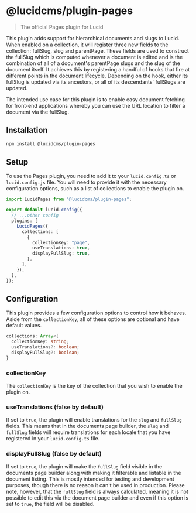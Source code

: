 # @lucidcms/plugin-pages

> The official Pages plugin for Lucid

This plugin adds support for hierarchical documents and slugs to Lucid. When enabled on a collection, it will register three new fields to the collection: fullSlug, slug and parentPage. These fields are used to construct the fullSlug which is computed whenever a document is edited and is the combination of all of a document's parentPage slugs and the slug of the document itself. It achieves this by registering a handful of hooks that fire at different points in the document lifecycle. Depending on the hook, either its fullSlug is updated via its ancestors, or all of its descendants' fullSlugs are updated.

The intended use case for this plugin is to enable easy document fetching for front-end applications whereby you can use the URL location to filter a document via the fullSlug.

## Installation

```bash
npm install @lucidcms/plugin-pages
```

## Setup

To use the Pages plugin, you need to add it to your `lucid.config.ts` or `lucid.config.js` file. You will need to provide it with the necessary configuration options, such as a list of collections to enable the plugin on.

```typescript
import LucidPages from "@lucidcms/plugin-pages";

export default lucid.config({
  // ...other config
  plugins: [
    LucidPages({
      collections: [
        {
          collectionKey: "page",
          useTranslations: true,
          displayFullSlug: true,
        },
      ],
    }),
  ],
});
```

## Configuration

This plugin provides a few configuration options to control how it behaves. Aside from the `collectionKey`, all of these options are optional and have default values.

```ts
collections: Array<{
  collectionKey: string;
  useTranslations?: boolean;
  displayFullSlug?: boolean;
}
```

### collectionKey

The `collectionKey` is the key of the collection that you wish to enable the plugin on.

### useTranslations (false by default)

If set to `true`, the plugin will enable translations for the `slug` and `fullSlug` fields. This means that in the documents page builder, the `slug` and `fullSlug` fields will require translations for each locale that you have registered in your `lucid.config.ts` file.

### displayFullSlug (false by default)

If set to `true`, the plugin will make the `fullSlug` field visible in the documents page builder along with making it filterable and listable in the document listing. This is mostly intended for testing and development purposes, though there is no reason it can't be used in production. Please note, however, that the `fullSlug` field is always calculated, meaning it is not possible to edit this via the document page builder and even if this option is set to `true`, the field will be disabled.
